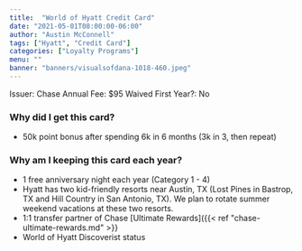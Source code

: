 ```yaml
---
title:  "World of Hyatt Credit Card"
date: "2021-05-01T08:00:00-06:00"
author: "Austin McConnell"
tags: ["Hyatt", "Credit Card"]
categories: ["Loyalty Programs"]
menu: ""
banner: "banners/visualsofdana-1018-460.jpeg"
---
```



Issuer: Chase
Annual Fee: $95
Waived First Year?: No

### Why did I get this card?

- 50k point bonus after spending 6k in 6 months (3k in 3, then repeat)


### Why am I keeping this card each year?

- 1 free anniversary night each year (Category 1 - 4)
- Hyatt has two kid-friendly resorts near Austin, TX (Lost Pines in Bastrop, TX and Hill Country in San Antonio, TX). We plan to rotate summer weekend vacations at these two resorts.
- 1:1 transfer partner of Chase [Ultimate Rewards]({{< ref "chase-ultimate-rewards.md" >}}
- World of Hyatt Discoverist status